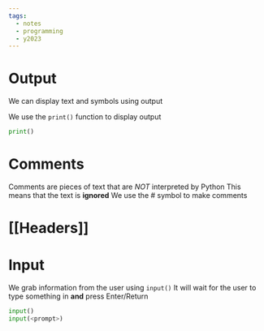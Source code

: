 ```yaml
---
tags:
  - notes
  - programming
  - y2023
---
```

# Output
We can display text and symbols using output

We use the `print()` function to display output

```python
print()
```

# Comments
Comments are pieces of text that are *NOT* interpreted by Python
This means that the text is **ignored** 
We use the # symbol to make comments

# [[Headers]]

# Input
We grab information from the user using `input()`
It will wait for the user to type something in **and** press Enter/Return

```python
input()
input(<prompt>)
```